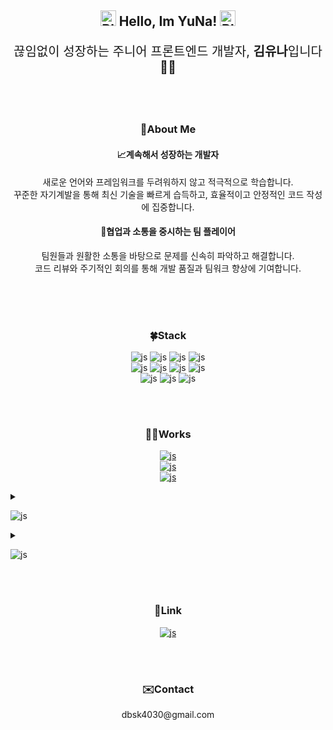 <div align=center>
  <h2>
    <img src="https://raw.githubusercontent.com/Tarikul-Islam-Anik/Animated-Fluent-Emojis/master/Emojis/Smilies/Blue%20Heart.png" alt="Blue Heart" width="25" height="25" />
    Hello, Im YuNa!
    <img src="https://raw.githubusercontent.com/Tarikul-Islam-Anik/Animated-Fluent-Emojis/master/Emojis/Smilies/Blue%20Heart.png" alt="Blue Heart" width="25" height="25" />
  </h2>
  <p style="font-size: 20px">끊임없이 성장하는 주니어 프론트엔드 개발자, <b>김유나</b>입니다👩‍💻</p>
</div>
</br>
</br>
<div align=center>
  <h3>💫About Me</h3>
  <h4>📈계속해서 성장하는 개발자</h4>
  <p>새로운 언어와 프레임워크를 두려워하지 않고 적극적으로 학습합니다. </br> 꾸준한 자기계발을 통해 최신 기술을 빠르게 습득하고, 효율적이고 안정적인 코드 작성에 집중합니다.</p>
  <h4>🤝협업과 소통을 중시하는 팀 플레이어</h4>
  <p>팀원들과 원활한 소통을 바탕으로 문제를 신속히 파악하고 해결합니다. </br> 코드 리뷰와 주기적인 회의를 통해 개발 품질과 팀워크 향상에 기여합니다.</p>
  </br>
</div>
</br>
</br>
<div align=center>
  <h3>
    🍀Stack
  </h3>
</div>
<div align=center>

![js](https://img.shields.io/badge/HTML5-E34F26?style=for-the-badge&logo=html5&logoColor=white)
![js](https://img.shields.io/badge/CSS3-1572B6?style=for-the-badge&logo=css3&logoColor=white)
![js](https://img.shields.io/badge/JavaScript-F7DF1E?style=for-the-badge&logo=JavaScript&logoColor=white)
![js](https://img.shields.io/badge/TypeScript-007ACC?style=for-the-badge&logo=typescript&logoColor=white)
</br>
![js](https://img.shields.io/badge/React-20232A?style=for-the-badge&logo=react&logoColor=61DAFB)
![js](https://img.shields.io/badge/Redux-593D88?style=for-the-badge&logo=redux&logoColor=white)
![js](https://img.shields.io/badge/Node.js-43853D?style=for-the-badge&logo=node.js&logoColor=white)
![js](https://img.shields.io/badge/npm-CB3837?style=for-the-badge&logo=npm&logoColor=white)
</br>
![js](https://img.shields.io/badge/MySQL-00000F?style=for-the-badge&logo=mysql&logoColor=white)
![js](https://img.shields.io/badge/GitHub-100000?style=for-the-badge&logo=github&logoColor=white)
![js](https://img.shields.io/badge/Git-100000?style=for-the-badge&logo=git&logoColor=white)

</div>
</br>
</br>
<div align=center>
   <h3>👩‍🔧Works</h3>
</div>

<div align=center>
  
 <a href='https://yuna-kim98.github.io/react-sample-1/'>![js](https://img.shields.io/badge/clone_Coding-Portfolio-b9e5f9?style=for-the-badge)</a></br>
 <a href='https://youtu.be/KgK-92H-4kg?si=L75qvgOSr35Opyj3'>![js](https://img.shields.io/badge/Project_1-조선미녀_Demo_Video-1bbeef?style=for-the-badge)</a></br>
 <a href='https://www.youtube.com/watch?v=fy4xuwWGOhA'>![js](https://img.shields.io/badge/Project_2-JinAir_Demo_Video-01aae2?style=for-the-badge)</a>
  
</div>
<details>
   <summary>

  ![js](https://img.shields.io/badge/clone_Coding-Portfolio-b9e5f9?style=for-the-badge)
     
   </summary>
   <p>개요</p>
   <ul>
     <li>기존의 포트폴리오 페이지를 클론 코딩한 프로젝트입니다.</li>
     <li>HTML, CSS, JavaScript, React 사용하였습니다.</li>
     <li>이미지 클릭 시 페이지로 이동합니다.</li>
   </ul>
   <a href="https://yuna-kim98.github.io/react-sample-1"><img width="947" height="539" alt="Image" src="https://github.com/user-attachments/assets/9a4edf3b-a706-4419-8e6e-c5faa7dd3a59" /></a>
 </details>
 <details>
   <summary>
     
  ![js](https://img.shields.io/badge/Project_1-조선미녀_Demo_Video-1bbeef?style=for-the-badge)
     
   </summary>
   <p>개요</p>
   <ul>
     <li>프로젝트명 : 조선미녀 벤치마킹</li>
     <li>수행기간 : 2025. 03. 10 ~ 2025. 04. 04 (약 4주)</li>
     <li>목표 : HTML/CSS, JavaScript, React, Axios를 사용하여 기존 쇼핑몰 사이트의 핵심 기능을 재현하고, 토글 메뉴창, 장바구니 아이템 삭제 및 수량 조절 등 사용 중 개선이 필요한 부분을 식별하여 효율성과 사용자 경험을 개선하는 웹 서비스 구축</li>
     <li>설계/프로세스 : HTML, CSS, JavaScript, React 사용하였습니다.
       <ul>
         <li>웹개발 : HTML, CSS, SCSS, React, Node.js(Express)</li>
         <li>프로그래밍 언어 : Javascript</li>
         <li>API 통신 라이브러리 : Axios</li>
         <li>버전관리 : Git</li>
       </ul> 
     </li>
     <li>이미지 클릭 시 페이지로 이동합니다.</li>
   </ul>
   <a href="https://yuna-kim98.github.io/react-sample-1"><img width="947" height="539" alt="Image" src="https://github.com/user-attachments/assets/9a4edf3b-a706-4419-8e6e-c5faa7dd3a59" /></a>
 </details>
 
</br>
</br>
<div align=center>
   <h3>🔗Link</h3>

 <a href='https://www.notion.so/Front-End-Study-11efb98e736680acaca3f1114bbcce70'>![js](https://img.shields.io/badge/Notion-384f7a?style=for-the-badge&logo=notion&logoColor=white)</a>
</div>

</br>
</br>
<div align=center>
   <h3>✉️Contact</h3>
  <p>dbsk4030@gmail.com</p>
</div>
